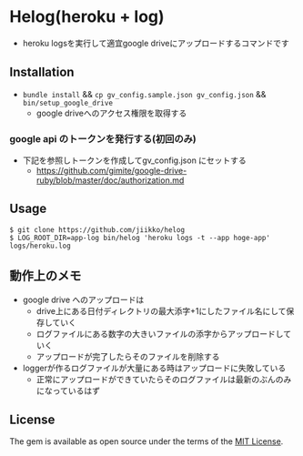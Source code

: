 # Helog(heroku + log)
* heroku logsを実行して適宜google driveにアップロードするコマンドです

## Installation
* `bundle install` && `cp gv_config.sample.json gv_config.json` && `bin/setup_google_drive`
  * google driveへのアクセス権限を取得する

### google api のトークンを発行する(初回のみ)
* 下記を参照しトークンを作成してgv_config.json にセットする
  * https://github.com/gimite/google-drive-ruby/blob/master/doc/authorization.md

## Usage
```
$ git clone https://github.com/jiikko/helog
$ LOG_ROOT_DIR=app-log bin/helog 'heroku logs -t --app hoge-app' logs/heroku.log
```

## 動作上のメモ
* google drive へのアップロードは
  * drive上にある日付ディレクトリの最大添字+1にしたファイル名にして保存していく
  * ログファイルにある数字の大きいファイルの添字からアップロードしていく
  * アップロードが完了したらそのファイルを削除する
* loggerが作るログファイルが大量にある時はアップロードに失敗している
  * 正常にアップロードができていたらそのログファイルは最新のぶんのみになっているはず

## License

The gem is available as open source under the terms of the [MIT License](http://opensource.org/licenses/MIT).

